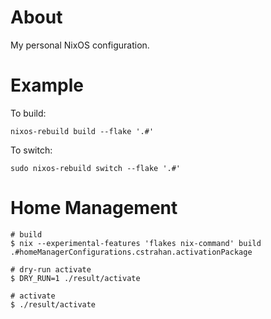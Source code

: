 # About

My personal NixOS configuration.

# Example

To build:

```
nixos-rebuild build --flake '.#'
```

To switch:

```
sudo nixos-rebuild switch --flake '.#'
```

# Home Management

```
# build
$ nix --experimental-features 'flakes nix-command' build .#homeManagerConfigurations.cstrahan.activationPackage

# dry-run activate
$ DRY_RUN=1 ./result/activate

# activate
$ ./result/activate
```


